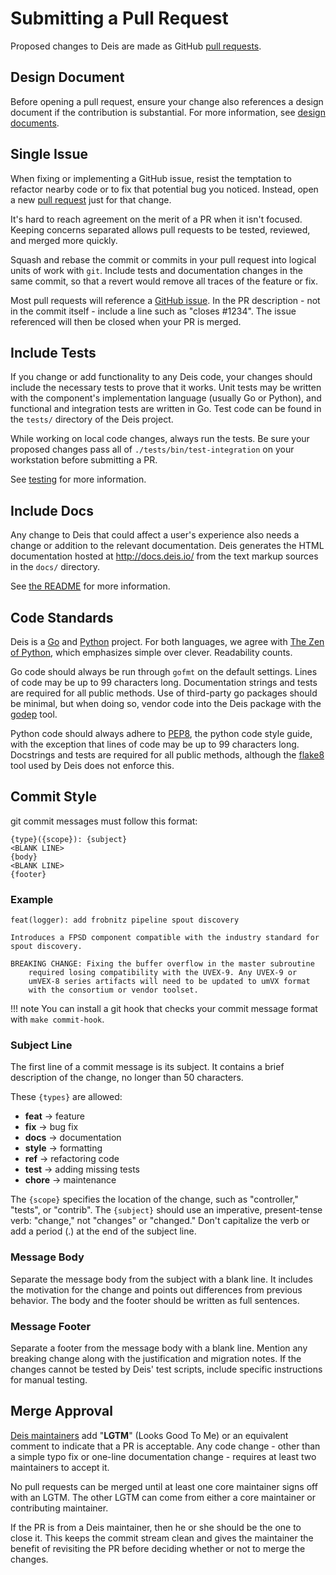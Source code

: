 # Submitting a Pull Request

Proposed changes to Deis are made as GitHub [pull requests][pr].

## Design Document

Before opening a pull request, ensure your change also references a design document if the contribution is substantial. For more information, see [design documents](design-documents.md).

## Single Issue

When fixing or implementing a GitHub issue, resist the temptation to refactor nearby code or to fix that potential bug you noticed. Instead, open a new [pull request][pr] just for that change.

It's hard to reach agreement on the merit of a PR when it isn't focused. Keeping concerns separated allows pull requests to be tested, reviewed, and merged more quickly.

Squash and rebase the commit or commits in your pull request into logical units of work with `git`. Include tests and documentation changes in the same commit, so that a revert would remove all traces of the feature or fix.

Most pull requests will reference a [GitHub issue][issue]. In the PR description - not in the commit itself - include a line such as "closes #1234". The issue referenced will then be closed when your PR is merged.


## Include Tests

If you change or add functionality to any Deis code, your changes should include the necessary tests to prove that it works. Unit tests may be written with the component's implementation language (usually Go or Python), and functional and integration tests are written in Go. Test code can be found in the `tests/` directory of the Deis project.

While working on local code changes, always run the tests.  Be sure your proposed changes pass all of `./tests/bin/test-integration` on your workstation before submitting a PR.

See [testing](testing.md) for more information.


## Include Docs

Any change to Deis that could affect a user's experience also needs a change or addition to the relevant documentation. Deis generates the HTML documentation hosted at <http://docs.deis.io/> from the text markup sources in the `docs/` directory.

See [the README](https://github.com/deis/deis/blob/master/docs/README.md) for more information.


## Code Standards

Deis is a [Go][] and [Python][] project. For both languages, we agree with [The Zen of Python][zen], which emphasizes simple over clever. Readability counts.

Go code should always be run through `gofmt` on the default settings. Lines of code may be up to 99 characters long. Documentation strings and tests are required for all public methods. Use of third-party go packages should be minimal, but when doing so, vendor code into the Deis package with the [godep][] tool.

Python code should always adhere to [PEP8][], the python code style guide, with the exception that lines of code may be up to 99 characters long. Docstrings and tests are required for all public methods, although the [flake8][] tool used by Deis does not enforce this.

## Commit Style

git commit messages must follow this format:

    {type}({scope}): {subject}
    <BLANK LINE>
    {body}
    <BLANK LINE>
    {footer}

### Example

    feat(logger): add frobnitz pipeline spout discovery

    Introduces a FPSD component compatible with the industry standard for
    spout discovery.

    BREAKING CHANGE: Fixing the buffer overflow in the master subroutine
        required losing compatibility with the UVEX-9. Any UVEX-9 or
        umVEX-8 series artifacts will need to be updated to umVX format
        with the consortium or vendor toolset.

!!! note
    You can install a git hook that checks your commit message format with `make commit-hook`.

### Subject Line

The first line of a commit message is its subject. It contains a brief description of the change, no longer than 50 characters.

These `{types}` are allowed:

- **feat** -> feature
- **fix** -> bug fix
- **docs** -> documentation
- **style** -> formatting
- **ref** -> refactoring code
- **test** -> adding missing tests
- **chore** -> maintenance

The `{scope}` specifies the location of the change, such as "controller," "tests", or "contrib". The `{subject}` should use an imperative, present-tense verb: "change," not "changes" or "changed." Don't capitalize the verb or add a period (.) at the end of the subject line.

### Message Body

Separate the message body from the subject with a blank line. It includes the motivation for the change and points out differences from previous behavior. The body and the footer should be written as full sentences.

### Message Footer

Separate a footer from the message body with a blank line. Mention any breaking change along with the justification and migration notes. If the changes cannot be tested by Deis' test scripts, include specific instructions for manual testing.


## Merge Approval

[Deis maintainers][maintainers] add "**LGTM**" (Looks Good To Me) or an equivalent comment to indicate that a PR is acceptable. Any code change - other than a simple typo fix or one-line documentation change - requires at least two maintainers to accept it.

No pull requests can be merged until at least one core maintainer signs off with an LGTM. The other LGTM can come from either a core maintainer or contributing maintainer.

If the PR is from a Deis maintainer, then he or she should be the one to close it. This keeps the commit stream clean and gives the maintainer the benefit of revisiting the PR before deciding whether or not to merge the changes.

[go]: http://golang.org/
[godep]: https://github.com/tools/godep
[flake8]: https://pypi.python.org/pypi/flake8/
[issue]: https://github.com/deis/deis/issues
[maintainers]: https://github.com/deis/deis/blob/master/MAINTAINERS.md
[pep8]: http://www.python.org/dev/peps/pep-0008/
[pr]: https://github.com/deis/deis/pulls
[python]: http://www.python.org/
[zen]: http://www.python.org/dev/peps/pep-0020/
